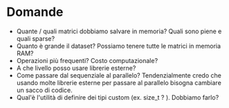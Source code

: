 Domande 
=== 

* Quante / quali matrici dobbiamo salvare in memoria? Quali sono piene e quali sparse? 
* Quanto è grande il dataset? Possiamo tenere tutte le matrici in memoria RAM? 
* Operazioni più frequenti? Costo computazionale? 
* A che livello posso usare librerie esterne? 
* Come passare dal sequenziale al parallelo? Tendenzialmente credo che usando molte librerie esterne per passare al parallelo bisogna cambiare un sacco di codice. 
* Qual'è l'utilità di definire dei tipi custom (ex. size_t ? ). Dobbiamo farlo? 
